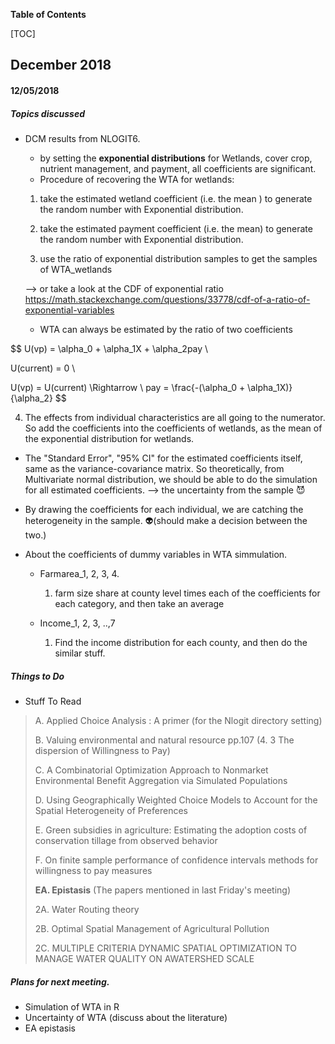 **Table of Contents**

[TOC]



## December 2018

#### 12/05/2018

##### Topics discussed

- DCM results from NLOGIT6. 

  + by setting the **exponential distributions** for Wetlands, cover crop, nutrient management, and payment, all coefficients are significant. 
  + Procedure of recovering the WTA for wetlands:

  1) take the estimated wetland coefficient  (i.e. the mean ) to generate the random number with Exponential distribution.

  2) take the  estimated payment coefficient  (i.e. the mean) to generate the random number with Exponential distribution.

  3) use the ratio of exponential distribution samples to get the samples of WTA_wetlands

   --> or take a look at the CDF of exponential ratio https://math.stackexchange.com/questions/33778/cdf-of-a-ratio-of-exponential-variables

  - WTA can always be estimated by the ratio of two   coefficients


$$
  U(vp) = \alpha_0 + \alpha_1X + \alpha_2pay \\
  
  U(current) = 0 \\
  
  U(vp) = U(current) \Rightarrow \\
  pay = \frac{-(\alpha_0 + \alpha_1X)}{\alpha_2}
$$




  4) The effects from individual characteristics are all going to the numerator. So add the coefficients into the coefficients of wetlands, as the mean of the exponential distribution for wetlands. 





- The "Standard  Error", "95% CI" for the estimated coefficients itself, same as the variance-covariance matrix. So theoretically, from  Multivariate normal distribution, we should be able to do the simulation for all estimated coefficients.  --> the uncertainty from the sample :smiling_imp:
- By drawing the coefficients for each individual, we are catching the heterogeneity in the sample.  :alien:(should make a decision between the two.)



- About the coefficients of dummy variables in WTA simmulation. 

  - Farmarea_1, 2, 3, 4. 

    1)  farm size share at county level times each of the coefficients for each category, and then take an average 

  - Income_1, 2, 3, ..,7

    1) Find the income distribution for each county, and then do the similar stuff. 




#####  Things to Do

- Stuff To Read

> A. Applied Choice Analysis : A primer (for the Nlogit directory setting)
>
> B. Valuing environmental and natural resource pp.107   (4. 3 The dispersion of Willingness to Pay)
>
> C. A Combinatorial Optimization Approach to Nonmarket Environmental Benefit Aggregation via Simulated Populations
>
> D. Using Geographically Weighted Choice Models to Account for the Spatial Heterogeneity of Preferences
>
> E.  Green subsidies in agriculture: Estimating the adoption costs of conservation tillage from observed behavior
>
> F. On finite sample performance of confidence intervals methods for willingness to pay measures
>
> **EA. Epistasis** (The papers mentioned in last Friday's meeting)
>
> 2A. Water Routing theory
>
> 2B. Optimal Spatial Management of Agricultural Pollution
>
> 2C. MULTIPLE CRITERIA DYNAMIC SPATIAL OPTIMIZATION TO MANAGE WATER QUALITY ON AWATERSHED SCALE



##### Plans for next meeting. 

- Simulation of WTA in R
- Uncertainty of WTA (discuss about the literature)
- EA epistasis 